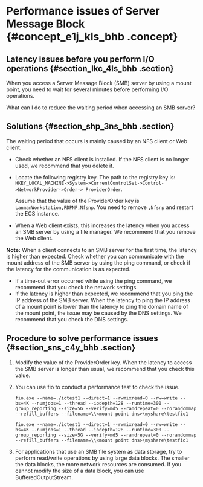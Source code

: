 # Performance issues of Server Message Block {#concept_e1j_kls_bhb .concept}

## Latency issues before you perform I/O operations {#section_lkc_4ls_bhb .section}

When you access a Server Message Block \(SMB\) server by using a mount point, you need to wait for several minutes before performing I/O operations.

What can I do to reduce the waiting period when accessing an SMB server?

## Solutions {#section_shp_3ns_bhb .section}

The waiting period that occurs is mainly caused by an NFS client or Web client.

-   Check whether an NFS client is installed. If the NFS client is no longer used, we recommend that you delete it.
-   Locate the following registry key. The path to the registry key is: `HKEY_LOCAL_MACHINE->System->CurrentControlSet->Control->NetworkProvider->Order-> ProviderOrder`.

    Assume that the value of the ProviderOrder key is `LanmanWorkstation,RDPNP,Nfsnp`. You need to remove `,Nfsnp` and restart the ECS instance.

-   When a Web client exists, this increases the latency when you access an SMB server by using a file manager. We recommend that you remove the Web client.

**Note:** When a client connects to an SMB server for the first time, the latency is higher than expected. Check whether you can communicate with the mount address of the SMB server by using the ping command, or check if the latency for the communication is as expected.

-   If a time-out error occurred while using the ping command, we recommend that you check the network settings.
-   If the latency is higher than expected, we recommend that you ping the IP address of the SMB server. When the latency to ping the IP address of a mount point is lower than the latency to ping the domain name of the mount point, the issue may be caused by the DNS settings. We recommend that you check the DNS settings.

## Procedure to solve performance issues {#section_sns_c4y_bhb .section}

1.  Modify the value of the ProviderOrder key. When the latency to access the SMB server is longer than usual, we recommend that you check this value.
2.  You can use fio to conduct a performance test to check the issue.

    ```
    fio.exe --name=./iotest1 --direct=1 --rwmixread=0 --rw=write --bs=4K --numjobs=1 --thread --iodepth=128 --runtime=300 --group_reporting --size=5G --verify=md5 --randrepeat=0 --norandommap --refill_buffers --filename=\\<mount point dns>\myshare\testfio1
    
    fio.exe --name=./iotest1 --direct=1 --rwmixread=0 --rw=write --bs=4K --numjobs=1 --thread --iodepth=128 --runtime=300 --group_reporting --size=5G --verify=md5 --randrepeat=0 --norandommap --refill_buffers --filename=\\<mount point dns>\myshare\testfio1
    ```

3.  For applications that use an SMB file system as data storage, try to perform read/write operations by using large data blocks. The smaller the data blocks, the more network resources are consumed. If you cannot modify the size of a data block, you can use BufferedOutputStream.

